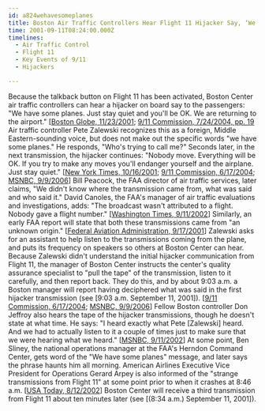```yaml
---
id: a824wehavesomeplanes
title: Boston Air Traffic Controllers Hear Flight 11 Hijacker Say, ‘We Have Some Planes,’ but Uncertain of Origin of Transmission
time: 2001-09-11T08:24:00.000Z
timelines:
  - Air Traffic Control
  - Flight 11
  - Key Events of 9/11
  - Hijackers

---
```


<!--
![Pete Zalewski.](http://cdn.historycommons.org/images/events/718_pete_zalewski2050081722-9215.jpg)Pete Zalewski. *[Source: NBC]*
-->

Because the talkback button on Flight 11 has been activated, Boston Center air traffic controllers can hear a hijacker on board say to the passengers: "We have some planes. Just stay quiet and you'll be OK. We are returning to the airport." [[Boston Globe, 11/23/2001][1]; [9/11 Commission, 7/24/2004, pp. 19][2] Air traffic controller Pete Zalewski recognizes this as a foreign, Middle Eastern-sounding voice, but does not make out the specific words "we have some planes." He responds, "Who's trying to call me?" Seconds later, in the next transmission, the hijacker continues: "Nobody move. Everything will be OK. If you try to make any moves you'll endanger yourself and the airplane. Just stay quiet." [[New York Times, 10/16/2001][3]; [9/11 Commission, 6/17/2004][4]; [MSNBC, 9/9/2006][5]] Bill Peacock, the FAA director of air traffic services, later claims, "We didn't know where the transmission came from, what was said and who said it." David Canoles, the FAA's manager of air traffic evaluations and investigations, adds: "The broadcast wasn't attributed to a flight. Nobody gave a flight number." [[Washington Times, 9/11/2002][6]] Similarly, an early FAA report will state that both these transmissions came from "an unknown origin." [[Federal Aviation Administration, 9/17/2001][7]] Zalewski asks for an assistant to help listen to the transmissions coming from the plane, and puts its frequency on speakers so others at Boston Center can hear. Because Zalewski didn't understand the initial hijacker communication from Flight 11, the manager of Boston Center instructs the center's quality assurance specialist to "pull the tape" of the transmission, listen to it carefully, and then report back. They do this, and by about 9:03 a.m. a Boston manager will report having deciphered what was said in the first hijacker transmission (see [9:03 a.m. September 11, 2001]). [[9/11 Commission, 6/17/2004][4]; [MSNBC, 9/9/2006][5]] Fellow Boston controller Don Jeffroy also hears the tape of the hijacker transmissions, though he doesn't state at what time.  He says: "I heard exactly what Pete [Zalewski] heard. And we had to actually listen to it a couple of times just to make sure that we were hearing what we heard." [[MSNBC, 9/11/2002][8]] At some point, Ben Sliney, the national operations manager at the FAA's Herndon Command Center, gets word of the "We have some planes" message, and later says the phrase haunts him all morning. American Airlines Executive Vice President for Operations Gerard Arpey is also informed of the "strange transmissions from Flight 11" at some point prior to when it crashes at 8:46 a.m. [[USA Today, 8/12/2002][9]] Boston Center will receive a third transmission from Flight 11 about ten minutes later (see [(8:34 a.m.) September 11, 2001]). 

[1]: https://cache.boston.com/news/packages/underattack/news/planes_reconstruction.htm
[2]: https://web.archive.org/web/20041020144854/http://www.decloah.com/mirrors/9-11/911_Report.txt
[3]: https://www.nytimes.com/2001/10/16/national/we-have-some-planes-hijacker-told-controller.html
[4]: http://www.nbcnews.com/id/5233007
[5]: http://www.nbcnews.com/id/14754701/page/0/#.XOfq8nVKgrg
[6]: https://web.archive.org/web/20020916222620/www.washtimes.com/september11/americans.htm
[7]: http://www.gwu.edu/~nsarchiv/NSAEBB/NSAEBB165/faa7.pdf
[8]: http://newsmine.org/content.php?ol=9-11/air-traffic-controllers-recall-events.txt
[9]: https://usatoday30.usatoday.com/news/sept11/2002-08-12-clearskies_x.htm
